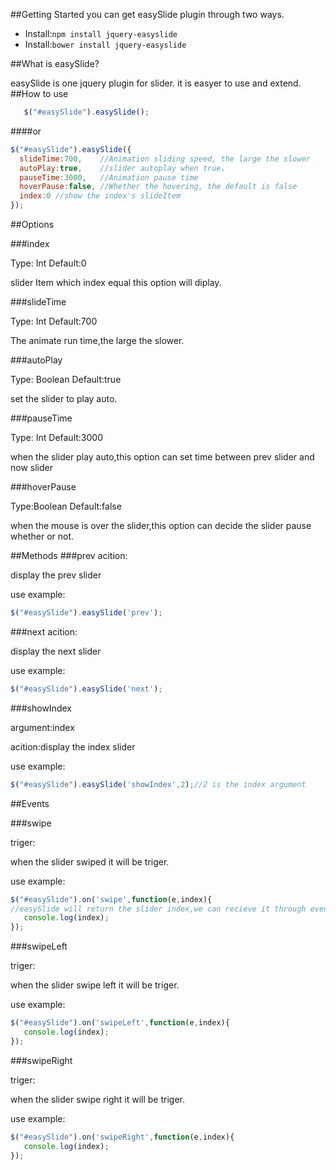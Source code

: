 ##Getting Started
you can get easySlide plugin through two ways.
- Install:`npm install jquery-easyslide`
- Install:`bower install jquery-easyslide`

##What is easySlide?

easySlide is one jquery plugin for slider. it is easyer to use and extend.
##How to use
```javascript
   $("#easySlide").easySlide();
```

####or 
```javascript
$("#easySlide").easySlide({
  slideTime:700,	//Animation sliding speed, the large the slower
  autoPlay:true,	//slider autoplay when true，
  pauseTime:3000,	//Animation pause time
  hoverPause:false, //Whether the hovering, the default is false
  index:0 //show the index's slideItem
});
```
##Options

###index

Type: Int Default:0

slider Item  which index equal this option  will diplay.

###slideTime

Type: Int Default:700

The animate run time,the large the slower.

###autoPlay

Type: Boolean Default:true

set the slider  to play auto.

###pauseTime

Type: Int Default:3000

when the slider play auto,this option can set time between prev slider and now slider

###hoverPause

Type:Boolean Default:false

when the mouse is over the slider,this option can decide the slider pause whether or not.

##Methods
###prev
acition:

display the prev slider

use example:
```javascript
$("#easySlide").easySlide('prev');
```

###next
acition:

display the next slider

use example:
```javascript
$("#easySlide").easySlide('next');
```
###showIndex

argument:index

acition:display the index slider

use example:
```javascript
$("#easySlide").easySlide('showIndex',2);//2 is the index argument
```
##Events

###swipe

triger:

when the slider swiped it will be triger.

use example:
```javascript
$("#easySlide").on('swipe',function(e,index){
//easySlide will return the slider index,we can recieve it through event.
   console.log(index);
});
```
###swipeLeft

triger:

when the slider swipe left  it will be triger.

use example:
```javascript
$("#easySlide").on('swipeLeft',function(e,index){
   console.log(index);
});
```
###swipeRight

triger:

when the slider swipe right  it will be triger.

use example:
```javascript
$("#easySlide").on('swipeRight',function(e,index){
   console.log(index);
});
```
